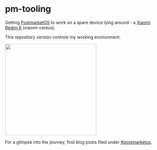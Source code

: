 # pm-tooling

Getting [PostmarketOS](https://postmarketos.org/) to work on a spare device
lying around - a [Xiaomi Redmi
6](https://wiki.postmarketos.org/wiki/Xiaomi_Redmi_6_(xiaomi-cereus))
(xiaomi-cereus). 

This repository version controls my working environment.

<img src="https://wiki.postmarketos.org/images/thumb/2/26/Xiaomi_cereus_xfce_desktop.png/300px-Xiaomi_cereus_xfce_desktop.png" width="300px">

For a glimpse into the journey, find blog posts filed under
[#postmarketos](https://jerinphilip.github.io/tags/posts/postmarketos.html).


